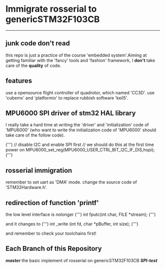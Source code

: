 # Immigrate rosserial to genericSTM32F103CB

---

## junk code don't read

this repo is just a practice of the course 'embedded system'.Aiming at getting familiar with the 'fancy' tools and 'fashion' framework, I **don't** take care of the **quality** of code.

## features

use a opensource flight controller of quadrotor, which named 'CC3D'.
use 'cubemx' and 'platformio' to replace rubbish software 'keil5'.

## MPU6000 SPI driver of stm32 HAL library

I really take a hard time at writing the 'driver' and 'initialization' code of 'MPU6000' (who want to write the initialization code of 'MPU6000' should take care of the follow code).

(''')
  // disable I2C and enable SPI first
  // we should do this at the first time power on
  MPU6000_set_reg(MPU6000_USER_CTRL,BIT_I2C_IF_DIS,hspi);
(''')

## rosserial immigration

remember to set uart as 'DMA' mode.
change the source code of 'STM32Hardware.h'.

## redirection of function 'printf'

the low level interface is nolonger
(''')
    int fputc(int char, FILE *stream);
(''')

and it changes to
(''')
    int _write (int fd, char *pBuffer, int size);
(''')

and remember to check your toolchains first!

## Each Branch of this Repository

***master***    the basic implement of rosserial on genericSTM32F103CB
***SPI-test***  
